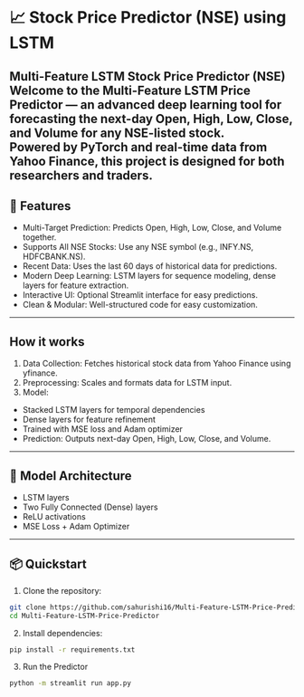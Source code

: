# 📈 Stock Price Predictor (NSE) using LSTM

Multi-Feature LSTM Stock Price Predictor (NSE)
Welcome to the Multi-Feature LSTM Price Predictor — an advanced deep learning tool for forecasting the next-day Open, High, Low, Close, and Volume for any NSE-listed stock.
<br>
Powered by PyTorch and real-time data from Yahoo Finance, this project is designed for both researchers and traders.
---

## 🚀 Features

- Multi-Target Prediction: Predicts Open, High, Low, Close, and Volume together.
- Supports All NSE Stocks: Use any NSE symbol (e.g., INFY.NS, HDFCBANK.NS).
- Recent Data: Uses the last 60 days of historical data for predictions.
- Modern Deep Learning: LSTM layers for sequence modeling, dense layers for feature extraction.
- Interactive UI: Optional Streamlit interface for easy predictions.
- Clean & Modular: Well-structured code for easy customization.
---


## How it works 
1. Data Collection: Fetches historical stock data from Yahoo Finance using yfinance.
2. Preprocessing: Scales and formats data for LSTM input.
3. Model:
  - Stacked LSTM layers for temporal dependencies
  - Dense layers for feature refinement
  - Trained with MSE loss and Adam optimizer
  - Prediction: Outputs next-day Open, High, Low, Close, and Volume.

---

## 🧠 Model Architecture

- LSTM layers
- Two Fully Connected (Dense) layers
- ReLU activations
- MSE Loss + Adam Optimizer

---

## 📦 Quickstart

1. Clone the repository:
```bash
git clone https://github.com/sahurishi16/Multi-Feature-LSTM-Price-Predictor.git
cd Multi-Feature-LSTM-Price-Predictor
```

2. Install dependencies:
```bash
pip install -r requirements.txt
```

3. Run the Predictor
```bash
python -m streamlit run app.py
```
